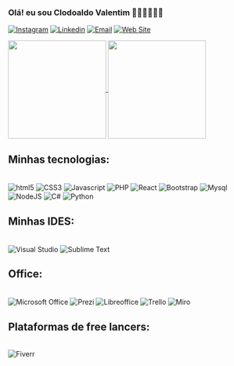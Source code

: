 ### Olá! eu sou Clodoaldo Valentim 👋🏽👋🏽👋🏽
[![Instagram](https://img.shields.io/badge/Instagram-E4405F?style=for-the-badge&logo=instagram&logoColor=white)](https://instagram.com/clodoaldovalentim)
[![Linkedin](https://img.shields.io/badge/LinkedIn-0077B5?style=for-the-badge&logo=linkedin&logoColor=white)](https://linkedin.com/in/clodoaldo-valentim-73524131)
[![Email](https://img.shields.io/badge/website-000000?style=for-the-badge&logo=About.me&logoColor=white)](https://aprendaaquicursos.com.br)
[![Web Site](https://img.shields.io/badge/Gmail-D14836?style=for-the-badge&logo=gmail&logoColor=white)](clodoaldovalentim123@gmail.com)

<a href="https://github.com/anuraghazra/github-readme-stats">
  <img height=200 align="center" src="https://github-readme-stats.vercel.app/api?username=clodoaldo-valentim" />
</a>
<a href="https://github.com/clodoaldo-valentim/convoychat">
  <img height=200 align="center" src="https://github-readme-stats.vercel.app/api/top-langs?username=clodoaldo-valentim&layout=compact&langs_count=8&card_width=300" />
</a>



## Minhas tecnologias:
<div style="display: inline_block"><br>
  <img align="center" alt="html5" src="https://img.shields.io/badge/HTML5-E34F26?style=for-the-badge&logo=html5&logoColor=white"/>
  <img align="center" alt="CSS3" src="https://img.shields.io/badge/CSS3-1572B6?style=for-the-badge&logo=css3&logoColor=white"/>
  <img align="center" alt="Javascript" src="https://img.shields.io/badge/JavaScript-F7DF1E?style=for-the-badge&logo=javascript&logoColor=black"/>
  <img align="center" alt="PHP" src="https://img.shields.io/badge/PHP-777BB4?style=for-the-badge&logo=php&logoColor=white"/>
  <img align="center" alt="React" src="https://img.shields.io/badge/React-20232A?style=for-the-badge&logo=react&logoColor=61DAFB"/>
  <img align="center" alt="Bootstrap" src="https://img.shields.io/badge/Bootstrap-563D7C?style=for-the-badge&logo=bootstrap&logoColor=white"/>
  <img align="center" alt="Mysql" src="https://img.shields.io/badge/MySQL-00000F?style=for-the-badge&logo=mysql&logoColor=white"/>
  <img align="center" alt="NodeJS" src="https://img.shields.io/badge/Node.js-43853D?style=for-the-badge&logo=node.js&logoColor=white"/>
  <img align="center" alt="C#" src="https://img.shields.io/badge/C%23-239120?style=for-the-badge&logo=c-sharp&logoColor=white"/>
  <img align="center" alt="Python" src="https://img.shields.io/badge/Python-14354C?style=for-the-badge&logo=python&logoColor=white"/>  
</div>


## Minhas IDES:
<div style="display: inline_block"><br>
  <img align="center" alt="Visual Studio" src="https://img.shields.io/badge/Visual_Studio-5C2D91?style=for-the-badge&logo=visual%20studio&logoColor=white"/>
  <img align="center" alt="Sublime Text" src="https://img.shields.io/badge/sublime_text-%23575757.svg?&style=for-the-badge&logo=sublime-text&logoColor=important"/>  
</div>


## Office:
<div style="display: inline_block"><br>
  <img align="center" alt="Microsoft Office" src="https://img.shields.io/badge/Microsoft_Office-D83B01?style=for-the-badge&logo=microsoft-office&logoColor=white"/>
  <img align="center" alt="Prezi" src="https://img.shields.io/badge/Prezi-3181FF?style=for-the-badge&logo=prezi&logoColor=white"/>
  <img align="center" alt="Libreoffice" src="https://img.shields.io/badge/LibreOffice-18A303?style=for-the-badge&logo=LibreOffice&logoColor=white"/>
  <img align="center" alt="Trello" src="https://img.shields.io/badge/Trello-0052CC?style=for-the-badge&logo=trello&logoColor=white"/>
  <img align="center" alt="Miro" src="https://img.shields.io/badge/Miro-050038?style=for-the-badge&logo=Miro&logoColor=white"/> 
</div>

## Plataformas de free lancers:
<div style="display: inline_block"><br>
  <img align="center" alt="Fiverr" src="https://img.shields.io/badge/fiverr-1DBF73?style=for-the-badge&logo=fiverr&logoColor=white"/>  
</div>


